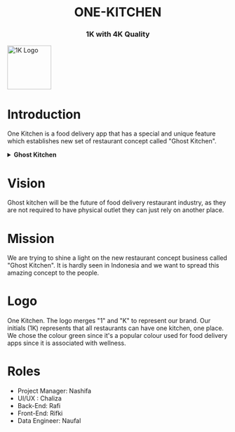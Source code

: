 <h1 style="text-align: center;">ONE-KITCHEN</h1>
<h3 style="text-align: center;"> 1K with 4K Quality </h3>

<img src="/1Kitchen-Group-4-Workshop/Logo OneKitchen.png" alt="1K Logo" style="height: 100px; width:100px;"/>

# Introduction

One Kitchen is a food delivery app that has a special and unique feature which establishes new set of restaurant concept called "Ghost Kitchen".

<details>
   <summary><b>Ghost Kitchen</b></summary>
   <p>Ghost kitchens or dark kitchens are professional kitchens designed specifically for food delivery services. These delivery kitchens are strategically located in areas where there is a high demand for delivery. They do not have a physical store, and their menus are only available for delivery. These virtual restaurants work like digital storefronts, with a small number of staff members working in the back to fulfill online orders. Because they are digital, they have the potential to reach more customers than traditional physical locations.</p>
</details>



# Vision

Ghost kitchen will be the future of food delivery restaurant industry, as they are not required to have physical outlet they can just rely on another place.

# Mission

We are trying to shine a light on the new restaurant concept business called "Ghost Kitchen". It is hardly seen in Indonesia and we want to spread this amazing concept to the people.

# Logo

One Kitchen. The logo merges "1" and "K" to represent our brand. Our initials (1K) represents that all restaurants can have one kitchen, one place. We chose the colour green since it's a popular colour used for food delivery apps since it is associated with wellness.

# Roles

- Project Manager: Nashifa
- UI/UX : Chaliza
- Back-End: Rafi
- Front-End: Rifki
- Data Engineer: Naufal

